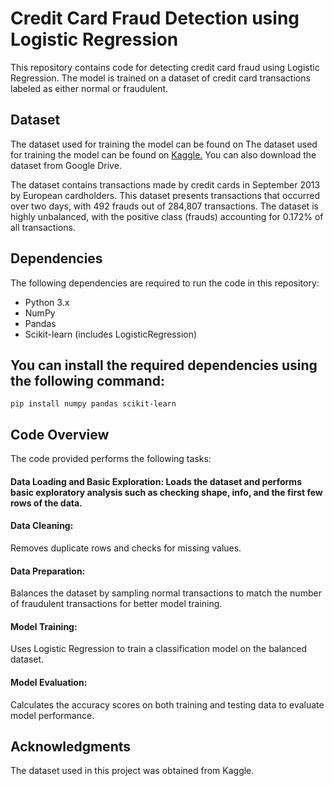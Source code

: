 # Credit Card Fraud Detection using Logistic Regression
This repository contains code for detecting credit card fraud using Logistic Regression. The model is trained on a dataset of credit card transactions labeled as either normal or fraudulent.

## Dataset
The dataset used for training the model can be found on 
The dataset used for training the model can be found on [Kaggle.](https://www.kaggle.com/datasets/mlg-ulb/creditcardfraud) You can also download the dataset from Google Drive.

The dataset contains transactions made by credit cards in September 2013 by European cardholders. This dataset presents transactions that occurred over two days, with 492 frauds out of 284,807 transactions. The dataset is highly unbalanced, with the positive class (frauds) accounting for 0.172% of all transactions.

## Dependencies
The following dependencies are required to run the code in this repository:
- Python 3.x
- NumPy
- Pandas
- Scikit-learn (includes LogisticRegression)

## You can install the required dependencies using the following command:
``` pip install numpy pandas scikit-learn ```

## Code Overview
The code provided performs the following tasks:

#### **Data Loading and Basic Exploration:** Loads the dataset and performs basic exploratory analysis such as checking shape, info, and the first few rows of the data.

#### Data Cleaning:
Removes duplicate rows and checks for missing values.

#### Data Preparation:
Balances the dataset by sampling normal transactions to match the number of fraudulent transactions for better model training.

#### Model Training:
Uses Logistic Regression to train a classification model on the balanced dataset.

#### Model Evaluation:
Calculates the accuracy scores on both training and testing data to evaluate model performance.

## Acknowledgments
The dataset used in this project was obtained from Kaggle.
